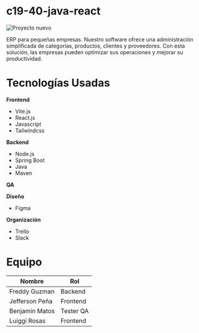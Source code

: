 # c19-40-java-react

  ![Proyecto nuevo](https://github.com/user-attachments/assets/337e9372-70b4-4705-b3a4-84f49f05f939)

ERP para pequeñas empresas. Nuestro software ofrece una administración simplificada de categorías, productos, clientes y proveedores. Con esta solución, las empresas pueden optimizar sus operaciones y mejorar su productividad.

# Tecnologías Usadas

**Frontend**
- Vite.js
- React.js
- Javascript
- Tailwindcss

**Backend**
- Node.js
- Spring Boot
- Java
- Maven

**QA**


**Diseño**
- Figma

**Organización**
- Trello
- Slack

# Equipo
| Nombre            | Rol                                              |
|-------------------|--------------------------------------------------------|
| Freddy Guzman  | Backend |
| Jefferson Peña | Frontend |
| Benjamin Matos | Tester QA |
| Luiggi Rosas   | Frontend |

